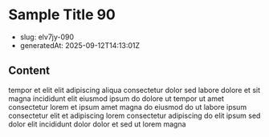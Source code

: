 # Sample Title 90

- slug: elv7jy-090
- generatedAt: 2025-09-12T14:13:01Z

## Content
tempor et elit elit adipiscing aliqua consectetur dolor sed labore dolore et sit magna incididunt elit eiusmod ipsum do dolore ut tempor ut amet consectetur lorem et ipsum amet magna do eiusmod do ut labore ipsum consectetur elit et adipiscing lorem consectetur adipiscing do elit ipsum sed dolor elit incididunt dolor dolor et sed ut lorem magna
